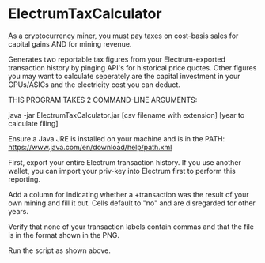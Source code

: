 # ElectrumTaxCalculator
As a cryptocurrency miner, you must pay taxes on cost-basis sales for capital gains AND for mining revenue.

Generates two reportable tax figures from your Electrum-exported transaction history by pinging API's for historical price quotes.
Other figures you may want to calculate seperately are the capital investment in your GPUs/ASICs and the electricity cost you can deduct.

THIS PROGRAM TAKES 2 COMMAND-LINE ARGUMENTS:

java -jar ElectrumTaxCalculator.jar [csv filename with extension] [year to calculate filing]

Ensure a Java JRE is installed on your machine and is in the PATH: https://www.java.com/en/download/help/path.xml

First, export your entire Electrum transaction history. If you use another wallet, you can import your priv-key into Electrum first to perform this reporting.

Add a column for indicating whether a +transaction was the result of your own mining and fill it out. Cells default to "no" and are disregarded for other years.

Verify that none of your transaction labels contain commas and that the file is in the format shown in the PNG.

Run the script as shown above.
